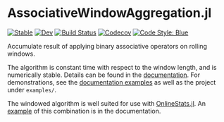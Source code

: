 # AssociativeWindowAggregation.jl
[![Stable](https://img.shields.io/badge/docs-stable-blue.svg)](https://tpgillam.github.io/AssociativeWindowAggregation.jl/stable)
[![Dev](https://img.shields.io/badge/docs-dev-blue.svg)](https://tpgillam.github.io/AssociativeWindowAggregation.jl/dev)
[![Build Status](https://github.com/tpgillam/AssociativeWindowAggregation.jl/workflows/CI/badge.svg)](https://github.com/tpgillam/AssociativeWindowAggregation.jl/actions)
[![Codecov](https://codecov.io/gh/tpgillam/AssociativeWindowAggregation.jl/branch/main/graph/badge.svg)](https://codecov.io/gh/tpgillam/AssociativeWindowAggregation.jl)
[![Code Style: Blue](https://img.shields.io/badge/code%20style-blue-4495d1.svg)](https://github.com/invenia/BlueStyle)

Accumulate result of applying binary associative operators on rolling windows.

The algorithm is constant time with respect to the window length, and is numerically stable. 
Details can be found in the [documentation](https://tpgillam.github.io/AssociativeWindowAggregation.jl/dev). 
For demonstrations, see the [documentation examples](https://tpgillam.github.io/AssociativeWindowAggregation.jl/dev/examples) as well as the project under `examples/`.

The windowed algorithm is well suited for use with [OnlineStats.jl](https://github.com/joshday/OnlineStats.jl).
An [example](https://tpgillam.github.io/AssociativeWindowAggregation.jl/dev/examples/#OnlineStats.jl) of this combination is in the documentation.
